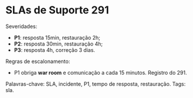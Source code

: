 # SLAs de Suporte 291

Severidades:
- **P1**: resposta 15min, restauração 2h;
- **P2**: resposta 30min, restauração 4h;
- **P3**: resposta 4h, correção 3 dias.

Regras de escalonamento:
- P1 obriga **war room** e comunicação a cada 15 minutos.
Registro do 291.

Palavras-chave: SLA, incidente, P1, tempo de resposta, restauração.
Tags: sla.
